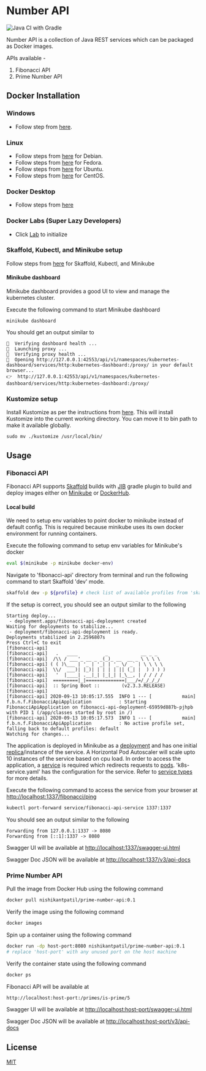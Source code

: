 # Number API
![Java CI with Gradle](https://github.com/nishikant-patil/number-api/workflows/Java%20CI%20with%20Gradle/badge.svg?branch=master)

Number API is a collection of Java REST services which can be packaged as Docker images.

APIs available -

1. Fibonacci API
2. Prime Number API

## Docker Installation

### Windows
- Follow step from [here](https://docs.docker.com/docker-for-windows/wsl/).

### Linux

- Follow steps from [here](https://docs.docker.com/engine/install/debian/) for Debian.
- Follow steps from [here](https://docs.docker.com/engine/install/fedora/) for Fedora.
- Follow steps from [here](https://docs.docker.com/engine/install/ubuntu/) for Ubuntu.
- Follow steps from [here](https://docs.docker.com/engine/install/centos/) for CentOS.

### Docker Desktop
- Follow steps from [here](https://www.docker.com/products/docker-desktop)

### Docker Labs (Super Lazy Developers)
- Click [Lab](https://labs.play-with-docker.com/#) to initialize

### Skaffold, Kubectl, and Minikube setup

Follow steps from [here](https://skaffold.dev/docs/quickstart/) for Skaffold, Kubectl, and Minikube

#### Minikube dashboard

Minikube dashboard provides a good UI to view and manage the kubernetes cluster. 

Execute the following command to start Minikube dashboard
```
minikube dashboard
```

You should get an output similar to
```
🤔  Verifying dashboard health ...
🚀  Launching proxy ...
🤔  Verifying proxy health ...
🎉  Opening http://127.0.0.1:42553/api/v1/namespaces/kubernetes-dashboard/services/http:kubernetes-dashboard:/proxy/ in your default browser...
👉  http://127.0.0.1:42553/api/v1/namespaces/kubernetes-dashboard/services/http:kubernetes-dashboard:/proxy/
```

### Kustomize setup
Install Kustomize as per the instructions from [here](https://kubernetes-sigs.github.io/kustomize/installation/binaries/). This will install Kustomize into the current working directory. You can move it to bin path to make it available globally.

```
sudo mv ./kustomize /usr/local/bin/
```

## Usage
### Fibonacci API

Fibonacci API supports [Skaffold](https://skaffold.dev/) builds with [JIB](https://github.com/GoogleContainerTools/jib) gradle plugin to build and deploy images either on [Minikube](https://minikube.sigs.k8s.io/docs/) or [DockerHub](https://hub.docker.com/).

#### Local build

We need to setup env variables to point docker to minikube instead of default config. This is required because minikube uses its own docker environment for running containers.

Execute the following command to setup env variables for Minikube's docker
```bash
eval $(minikube -p minikube docker-env)
```

Navigate to 'fibonacci-api' directory from terminal and run the following command to start Skaffold 'dev' mode.
```bash
skaffold dev -p ${profile} # check list of available profiles from 'skaffold.yaml'
```

If the setup is correct, you should see an output similar to the following
```
Starting deploy...
 - deployment.apps/fibonacci-api-deployment created
Waiting for deployments to stabilize...
 - deployment/fibonacci-api-deployment is ready.
Deployments stabilized in 2.2596807s
Press Ctrl+C to exit
[fibonacci-api] 
[fibonacci-api]   .   ____          _            __ _ _
[fibonacci-api]  /\\ / ___'_ __ _ _(_)_ __  __ _ \ \ \ \
[fibonacci-api] ( ( )\___ | '_ | '_| | '_ \/ _` | \ \ \ \
[fibonacci-api]  \\/  ___)| |_)| | | | | || (_| |  ) ) ) )
[fibonacci-api]   '  |____| .__|_| |_|_| |_\__, | / / / /
[fibonacci-api]  =========|_|==============|___/=/_/_/_/
[fibonacci-api]  :: Spring Boot ::        (v2.3.3.RELEASE)
[fibonacci-api] 
[fibonacci-api] 2020-09-13 10:05:17.555  INFO 1 --- [           main] f.b.n.f.FibonacciApiApplication          : Starting FibonacciApiApplication on fibonacci-api-deployment-65959d887b-pjhpb with PID 1 (/app/classes started by root in /)
[fibonacci-api] 2020-09-13 10:05:17.573  INFO 1 --- [           main] f.b.n.f.FibonacciApiApplication          : No active profile set, falling back to default profiles: default
Watching for changes...
```

The application is deployed in Minikube as a [deployment](https://kubernetes.io/docs/concepts/workloads/controllers/deployment/p) and has one initial [replica](https://kubernetes.io/docs/concepts/workloads/controllers/replicaset/)/instance of the service. A Horizontal Pod Autoscaler will scale upto 10 instances of the service based on cpu load. In order to access the application, a [service](https://kubernetes.io/docs/concepts/services-networking/service/) is required which redirects requests to [pods](https://kubernetes.io/docs/concepts/workloads/pods/). 'k8s-service.yaml' has the configuration for the service. Refer to [service types](https://kubernetes.io/docs/concepts/services-networking/service/#publishing-services-service-types) for more details.

Execute the following command to access the service from your browser at [http://localhost:1337/fibonacci/ping](http:localhost:1337/fibonacci/ping)
```bash
kubectl port-forward service/fibonacci-api-service 1337:1337
```
You should see an output similar to the following
```
Forwarding from 127.0.0.1:1337 -> 8080
Forwarding from [::1]:1337 -> 8080
```

Swagger UI will be available at [http://localhost:1337/swagger-ui.html](http://localhost:1337/swagger-ui.html)

Swagger Doc JSON will be available at [http://localhost:1337/v3/api-docs](http://localhost:1337/v3/api-docs)

### Prime Number API

Pull the image from Docker Hub using the following command
``` bash
docker pull nishikantpatil/prime-number-api:0.1
```

Verify the image using the following command 
``` bash
docker images
```
Spin up a container using the following command 
``` bash
docker run -dp host-port:8080 nishikantpatil/prime-number-api:0.1 
# replace 'host-port' with any unused port on the host machine
```

Verify the container state using the following command
```bash
docker ps
```
Fibonacci API will be available at 
```html
http://localhost:host-port:/primes/is-prime/5
```

Swagger UI will be available at [http://localhost:host-port/swagger-ui.html](http://localhost:host-port/swagger-ui.html)

Swagger Doc JSON will be available at [http://localhost:host-port/v3/api-docs](http://localhost:host-port/v3/api-docs)

## License
[MIT](https://choosealicense.com/licenses/mit/)
